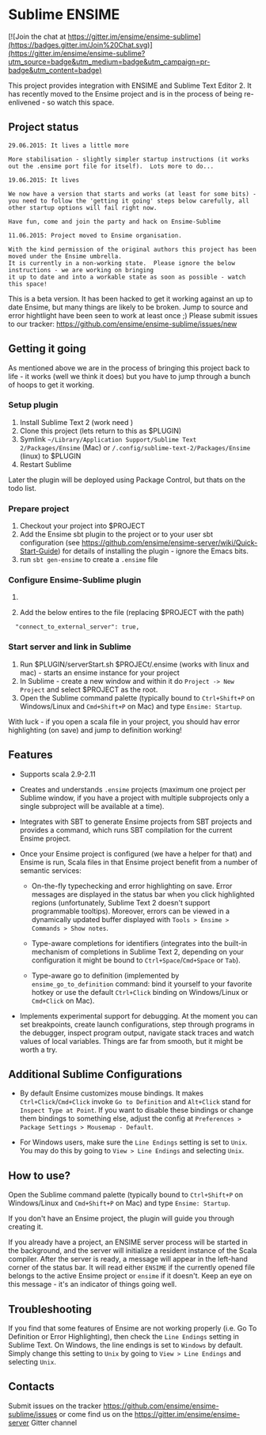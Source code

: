 # Sublime ENSIME

[![Join the chat at https://gitter.im/ensime/ensime-sublime](https://badges.gitter.im/Join%20Chat.svg)](https://gitter.im/ensime/ensime-sublime?utm_source=badge&utm_medium=badge&utm_campaign=pr-badge&utm_content=badge)

This project provides integration with ENSIME and Sublime Text Editor 2.
It has recently moved to the Ensime project and is in the process of being re-enlivened - so watch this space.
## Project status

```
29.06.2015: It lives a little more

More stabilisation - slightly simpler startup instructions (it works out the .ensime port file for itself).  Lots more to do...

19.06.2015: It lives 

We now have a version that starts and works (at least for some bits) - you need to follow the 'getting it going' steps below carefully, all other startup options will fail right now.

Have fun, come and join the party and hack on Ensime-Sublime

11.06.2015: Project moved to Ensime organisation.

With the kind permission of the original authors this project has been moved under the Ensime umbrella.
It is currently in a non-working state.  Please ignore the below instructions - we are working on bringing 
it up to date and into a workable state as soon as possible - watch this space!

```

This is a beta version.  It has been hacked to get it working against an up to date Ensime, but many things are likely to be broken.  Jump to source and error hightlight have been seen to work at least once ;)
Please submit issues to our tracker: https://github.com/ensime/ensime-sublime/issues/new

## Getting it going
As mentioned above we are in the process of bringing this project back to life - it works (well we think it does) but you have to jump through a bunch of hoops to get it working.

### Setup plugin
1. Install Sublime Text 2 (work need ) 
2. Clone this project (lets return to this as $PLUGIN) 
3. Symlink ```~/Library/Application Support/Sublime Text 2/Packages/Ensime``` (Mac) or ```/.config/sublime-text-2/Packages/Ensime``` (linux) to $PLUGIN
4. Restart Sublime

Later the plugin will be deployed using Package Control, but thats on the todo list.

### Prepare project
1. Checkout your project into $PROJECT
1. Add the Ensime sbt plugin to the project or to your user sbt configuration (see https://github.com/ensime/ensime-server/wiki/Quick-Start-Guide) for details of installing the plugin - ignore the Emacs bits.
2. run ```sbt gen-ensime``` to create a ```.ensime``` file

### Configure Ensime-Sublime plugin

1. ``` Preference -> Package Settings -> Ensime -> Settings User ->
2. Add the below entires to the file (replacing $PROJECT with the path)

```
  "connect_to_external_server": true,
```

### Start server and link in Sublime
1. Run $PLUGIN/serverStart.sh $PROJECt/.ensime (works with linux and mac) - starts an ensime instance for your project
2. In Sublime  - create a new window and within it do ```Project -> New Project``` and select $PROJECT as the root.
3. Open the Sublime command palette (typically bound to `Ctrl+Shift+P` on Windows/Linux and `Cmd+Shift+P` on Mac) and type `Ensime: Startup`.

With luck - if you open a scala file in your project, you should hav error highlighting (on save) and jump to definition working!

## Features

* Supports scala 2.9-2.11

* Creates and understands `.ensime` projects (maximum one project per Sublime window,
  if you have a project with multiple subprojects only a single subproject will be available at a time).

* Integrates with SBT to generate Ensime projects from SBT projects and provides
  a command, which runs SBT compilation for the current Ensime project.

* Once your Ensime project is configured (we have a helper for that) and Ensime is run,
  Scala files in that Ensime project benefit from a number of semantic services:

    * On-the-fly typechecking and error highlighting on save. Error messages are displayed
      in the status bar when you click highlighted regions (unfortunately, Sublime Text 2 doesn't
      support programmable tooltips). Moreover, errors can be viewed in a dynamically updated buffer
      displayed with `Tools > Ensime > Commands > Show notes`.

    * Type-aware completions for identifiers (integrates into the built-in mechanism of completions
      in Sublime Text 2, depending on your configuration it might be bound to `Ctrl+Space`/`Cmd+Space` or `Tab`).

    * Type-aware go to definition (implemented by `ensime_go_to_definition` command: bind it yourself
      to your favorite hotkey or use the default `Ctrl+Click` binding on Windows/Linux or `Cmd+Click` on Mac).

* Implements experimental support for debugging. At the moment you can set breakpoints, create launch
  configurations, step through programs in the debugger, inspect program output, navigate stack traces
  and watch values of local variables. Things are far from smooth, but it might be worth a try.

## Additional Sublime Configurations

* By default Ensime customizes mouse bindings. It makes
       `Ctrl+Click`/`Cmd+Click` invoke `Go to Definition` and `Alt+Click` stand for `Inspect Type at Point`.
       If you want to disable these bindings or change them bindings to something else,
       adjust the config at `Preferences > Package Settings > Mousemap - Default`.

* For Windows users, make sure the `Line Endings` setting is set to `Unix`.
       You may do this by going to `View > Line Endings` and selecting `Unix`.

## How to use?

Open the Sublime command palette (typically bound to `Ctrl+Shift+P` on Windows/Linux and `Cmd+Shift+P` on Mac) and type `Ensime: Startup`.

If you don't have an Ensime project, the plugin will guide you through creating it.

If you already have a project, an ENSIME server process will be started in the background,
and the server will initialize a resident instance of the Scala compiler.
After the server is ready, a message will appear in the left-hand corner of the status bar.
It will read either `ENSIME` if the currently opened file belongs to the active Ensime project
or `ensime` if it doesn't. Keep an eye on this message - it's an indicator of things going well.

## Troubleshooting

If you find that some features of Ensime are not working properly (i.e. Go To Definition or Error Highlighting), then check the `Line Endings` setting in Sublime Text.  On Windows, the line endings is set to `Windows` by default.  Simply change this setting to `Unix` by going to `View > Line Endings` and selecting `Unix`.

## Contacts

Submit issues on the tracker https://github.com/ensime/ensime-sublime/issues or come find us on the https://gitter.im/ensime/ensime-server Gitter channel
